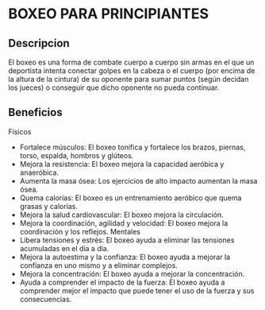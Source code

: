 # BOXEO PARA PRINCIPIANTES

## Descripcion

El boxeo es una forma de combate cuerpo a cuerpo sin armas en el que un deportista intenta conectar golpes en la cabeza o el cuerpo (por encima de la altura de la cintura) de su oponente para sumar puntos (según decidan los jueces) o conseguir que dicho oponente no pueda continuar.

## Beneficios

Físicos
- Fortalece músculos: El boxeo tonifica y fortalece los brazos, piernas, torso, espalda, hombros y glúteos. 
- Mejora la resistencia: El boxeo mejora la capacidad aeróbica y anaeróbica. 
- Aumenta la masa ósea: Los ejercicios de alto impacto aumentan la masa ósea. 
- Quema calorías: El boxeo es un entrenamiento aeróbico que quema grasas y calorías. 
- Mejora la salud cardiovascular: El boxeo mejora la circulación. 
- Mejora la coordinación, agilidad y velocidad: El boxeo mejora la coordinación y los reflejos. 
Mentales
- Libera tensiones y estrés: El boxeo ayuda a eliminar las tensiones acumuladas en el día a día. 
- Mejora la autoestima y la confianza: El boxeo ayuda a mejorar la confianza en uno mismo y a eliminar complejos. 
- Mejora la concentración: El boxeo ayuda a mejorar la concentración. 
- Ayuda a comprender el impacto de la fuerza: El boxeo ayuda a comprender mejor el impacto que puede tener el uso de la fuerza y sus consecuencias. 